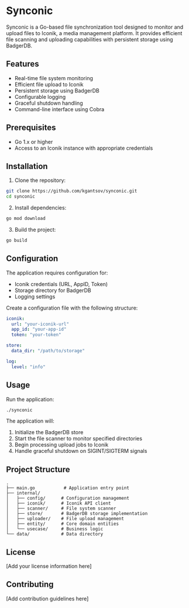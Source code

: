# Synconic

Synconic is a Go-based file synchronization tool designed to monitor and upload files to Iconik, a media management platform. It provides efficient file scanning and uploading capabilities with persistent storage using BadgerDB.

## Features

- Real-time file system monitoring
- Efficient file upload to Iconik
- Persistent storage using BadgerDB
- Configurable logging
- Graceful shutdown handling
- Command-line interface using Cobra

## Prerequisites

- Go 1.x or higher
- Access to an Iconik instance with appropriate credentials

## Installation

1. Clone the repository:
```bash
git clone https://github.com/kgantsov/synconic.git
cd synconic
```

2. Install dependencies:
```bash
go mod download
```

3. Build the project:
```bash
go build
```

## Configuration

The application requires configuration for:
- Iconik credentials (URL, AppID, Token)
- Storage directory for BadgerDB
- Logging settings

Create a configuration file with the following structure:
```yaml
iconik:
  url: "your-iconik-url"
  app_id: "your-app-id"
  token: "your-token"

store:
  data_dir: "/path/to/storage"

log:
  level: "info"
```

## Usage

Run the application:
```bash
./synconic
```

The application will:
1. Initialize the BadgerDB store
2. Start the file scanner to monitor specified directories
3. Begin processing upload jobs to Iconik
4. Handle graceful shutdown on SIGINT/SIGTERM signals

## Project Structure

```
.
├── main.go           # Application entry point
├── internal/
│   ├── config/      # Configuration management
│   ├── iconik/      # Iconik API client
│   ├── scanner/     # File system scanner
│   ├── store/       # BadgerDB storage implementation
│   ├── uploader/    # File upload management
│   ├── entity/      # Core domain entities
│   └── usecase/     # Business logic
└── data/            # Data directory
```

## License

[Add your license information here]

## Contributing

[Add contribution guidelines here]
